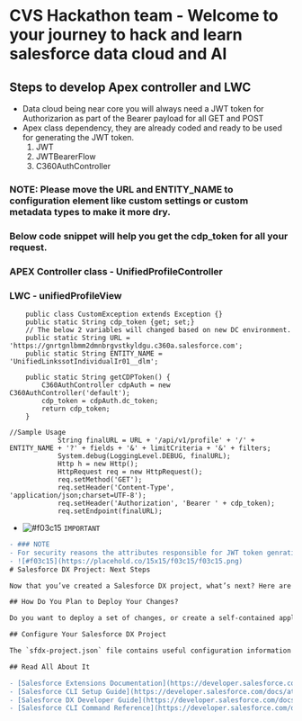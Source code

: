 # CVS Hackathon team - Welcome to your journey to hack and learn salesforce data cloud and AI
## Steps to develop Apex controller and LWC
- Data cloud being near core you will always need a JWT token for Authorizarion as part of the Bearer payload for all GET and POST
 - Apex class dependency, they are already coded and ready to be used for generating the JWT token.
    1. JWT
    2. JWTBearerFlow
    3. C360AuthController
### NOTE: Please move the URL and ENTITY_NAME to configuration element like custom settings or custom metadata types to make it more dry.
### Below code snippet will help you get the cdp_token for all your request.
### APEX Controller class - UnifiedProfileController
### LWC - unifiedProfileView
```
    public class CustomException extends Exception {} 
    public static String cdp_token {get; set;}
    // The below 2 variables will changed based on new DC environment.
    public static String URL = 'https://gnrtgnlbmm2dmnbrgvstkyldgu.c360a.salesforce.com';
    public static String ENTITY_NAME = 'UnifiedLinkssotIndividualIr01__dlm';

    public static String getCDPToken() {
        C360AuthController cdpAuth = new C360AuthController('default');  
        cdp_token = cdpAuth.dc_token;
        return cdp_token;        
    } 

```

```
//Sample Usage
            String finalURL = URL + '/api/v1/profile' + '/' + ENTITY_NAME + '?' + fields + '&' + limitCriteria + '&' + filters;
            System.debug(LoggingLevel.DEBUG, finalURL);
	        Http h = new Http();
        	HttpRequest req = new HttpRequest();
	        req.setMethod('GET');
        	req.setHeader('Content-Type', 'application/json;charset=UTF-8');
        	req.setHeader('Authorization', 'Bearer ' + cdp_token);
			req.setEndpoint(finalURL);
```
- ![#f03c15](https://placehold.co/15x15/f03c15/f03c15.png) `IMPORTANT`
```diff
- ### NOTE 
- For security reasons the attributes responsible for JWT token genration is not checked in but it exists in the org which should work seamlessly.
- ![#f03c15](https://placehold.co/15x15/f03c15/f03c15.png)
# Salesforce DX Project: Next Steps

Now that you’ve created a Salesforce DX project, what’s next? Here are some documentation resources to get you started.

## How Do You Plan to Deploy Your Changes?

Do you want to deploy a set of changes, or create a self-contained application? Choose a [development model](https://developer.salesforce.com/tools/vscode/en/user-guide/development-models).

## Configure Your Salesforce DX Project

The `sfdx-project.json` file contains useful configuration information for your project. See [Salesforce DX Project Configuration](https://developer.salesforce.com/docs/atlas.en-us.sfdx_dev.meta/sfdx_dev/sfdx_dev_ws_config.htm) in the _Salesforce DX Developer Guide_ for details about this file.

## Read All About It

- [Salesforce Extensions Documentation](https://developer.salesforce.com/tools/vscode/)
- [Salesforce CLI Setup Guide](https://developer.salesforce.com/docs/atlas.en-us.sfdx_setup.meta/sfdx_setup/sfdx_setup_intro.htm)
- [Salesforce DX Developer Guide](https://developer.salesforce.com/docs/atlas.en-us.sfdx_dev.meta/sfdx_dev/sfdx_dev_intro.htm)
- [Salesforce CLI Command Reference](https://developer.salesforce.com/docs/atlas.en-us.sfdx_cli_reference.meta/sfdx_cli_reference/cli_reference.htm)
